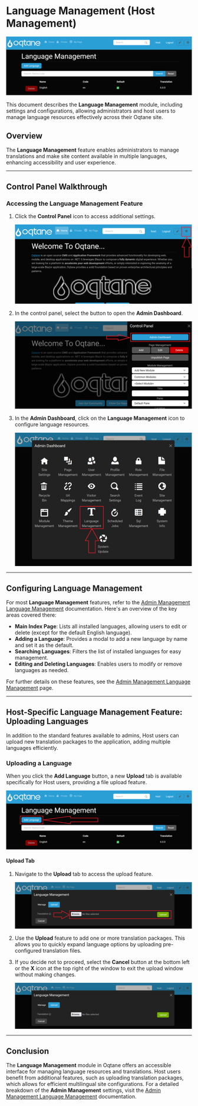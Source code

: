 # Language Management (Host Management)

![Language Management Feature](./assets/language-management.png)

This document describes the **Language Management** module, including settings and configurations, allowing administrators and host users to manage language resources effectively across their Oqtane site.

## Overview

The **Language Management** feature enables administrators to manage translations and make site content available in multiple languages, enhancing accessibility and user experience.

---

## Control Panel Walkthrough

### Accessing the Language Management Feature

1. Click the **Control Panel** icon to access additional settings.

   ![Control Panel Icon](./assets/control-panel-button.png)

2. In the control panel, select the button to open the **Admin Dashboard**.

   ![Open Admin Dashboard](./assets/control-panel-admin-dashboard-button.png)

3. In the **Admin Dashboard**, click on the **Language Management** icon to configure language resources.

   ![Admin Dashboard Language Management](./assets/admin-dashboard-language-management.png)

---

## Configuring Language Management

For most **Language Management** features, refer to the [Admin Management Language Management](../site/language-management.md) documentation. Here's an overview of the key areas covered there:

- **Main Index Page**: Lists all installed languages, allowing users to edit or delete (except for the default English language).
- **Adding a Language**: Provides a modal to add a new language by name and set it as the default.
- **Searching Languages**: Filters the list of installed languages for easy management.
- **Editing and Deleting Languages**: Enables users to modify or remove languages as needed.

For further details on these features, see the [Admin Management Language Management](../site/language-management.md) page.

---

## Host-Specific Language Management Feature: Uploading Languages

In addition to the standard features available to admins, Host users can upload new translation packages to the application, adding multiple languages efficiently.

### Uploading a Language

When you click the **Add Language** button, a new **Upload** tab is available specifically for Host users, providing a file upload feature.

![Add Language Button](./assets/language-management-add-language-button.png)

#### Upload Tab

1. Navigate to the **Upload** tab to access the upload feature.

   ![Upload Button Options](./assets/language-management-upload-buttons.png)

2. Use the **Upload** feature to add one or more translation packages. This allows you to quickly expand language options by uploading pre-configured translation files.

3. If you decide not to proceed, select the **Cancel** button at the bottom left or the **X** icon at the top right of the window to exit the upload window without making changes.

   ![Upload Window](./assets/language-management-upload-window.png)

---

## Conclusion

The **Language Management** module in Oqtane offers an accessible interface for managing language resources and translations. Host users benefit from additional features, such as uploading translation packages, which allows for efficient multilingual site configurations. For a detailed breakdown of the **Admin Management** settings, visit the [Admin Management Language Management](../site/language-management.md) documentation.

